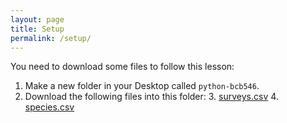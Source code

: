 ```yaml
---
layout: page
title: Setup
permalink: /setup/
---
```


You need to download some files to follow this lesson:

1. Make a new folder in your Desktop called `python-bcb546`.
2. Download the following files into this folder:
    3. [surveys.csv](https://raw.githubusercontent.com/datacarpentry/python-ecology-lesson/gh-pages/data/surveys.csv)
    4. [species.csv](https://raw.githubusercontent.com/datacarpentry/python-ecology-lesson/gh-pages/data/species.csv)


